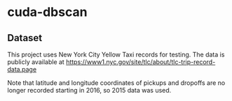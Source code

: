 # cuda-dbscan

## Dataset
This project uses New York City Yellow Taxi records for testing.
The data is publicly available at https://www1.nyc.gov/site/tlc/about/tlc-trip-record-data.page

Note that latitude and longitude coordinates of pickups and dropoffs
are no longer recorded starting in 2016, so 2015 data was used.
